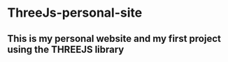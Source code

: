 # ThreeJs-personal-site
## This is my personal website and my first project using the THREEJS library
